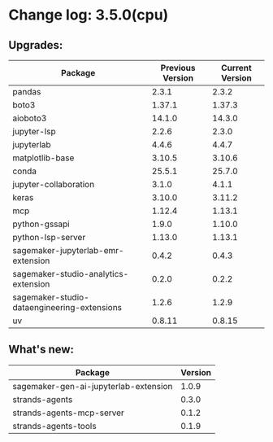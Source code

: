 # Change log: 3.5.0(cpu)

## Upgrades: 

Package | Previous Version | Current Version
---|---|---
pandas|2.3.1|2.3.2
boto3|1.37.1|1.37.3
aioboto3|14.1.0|14.3.0
jupyter-lsp|2.2.6|2.3.0
jupyterlab|4.4.6|4.4.7
matplotlib-base|3.10.5|3.10.6
conda|25.5.1|25.7.0
jupyter-collaboration|3.1.0|4.1.1
keras|3.10.0|3.11.2
mcp|1.12.4|1.13.1
python-gssapi|1.9.0|1.10.0
python-lsp-server|1.13.0|1.13.1
sagemaker-jupyterlab-emr-extension|0.4.2|0.4.3
sagemaker-studio-analytics-extension|0.2.0|0.2.2
sagemaker-studio-dataengineering-extensions|1.2.6|1.2.9
uv|0.8.11|0.8.15

## What's new: 

Package | Version 
---|---
sagemaker-gen-ai-jupyterlab-extension|1.0.9
strands-agents|0.3.0
strands-agents-mcp-server|0.1.2
strands-agents-tools|0.1.9
